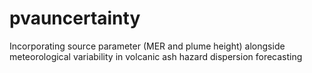 # pvauncertainty
Incorporating source parameter (MER and plume height) alongside meteorological variability in volcanic ash hazard dispersion forecasting
